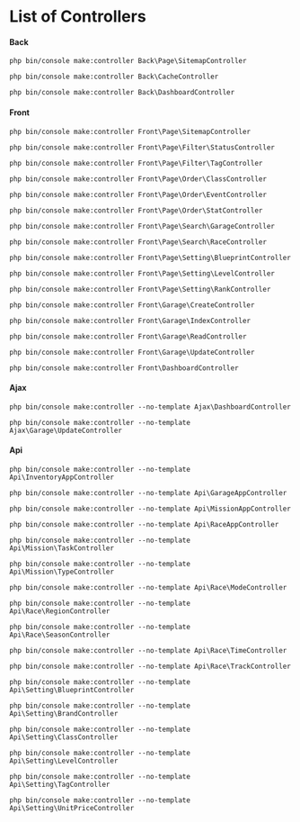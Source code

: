 # List of Controllers

#### Back
``` shell
php bin/console make:controller Back\Page\SitemapController
```

``` shell
php bin/console make:controller Back\CacheController
```

``` shell
php bin/console make:controller Back\DashboardController
```

#### Front
``` shell
php bin/console make:controller Front\Page\SitemapController
```
``` shell
php bin/console make:controller Front\Page\Filter\StatusController
```
``` shell
php bin/console make:controller Front\Page\Filter\TagController
```
``` shell
php bin/console make:controller Front\Page\Order\ClassController
```
``` shell
php bin/console make:controller Front\Page\Order\EventController
```
``` shell
php bin/console make:controller Front\Page\Order\StatController
```
``` shell
php bin/console make:controller Front\Page\Search\GarageController
```
``` shell
php bin/console make:controller Front\Page\Search\RaceController
```
``` shell
php bin/console make:controller Front\Page\Setting\BlueprintController
```
``` shell
php bin/console make:controller Front\Page\Setting\LevelController
```
``` shell
php bin/console make:controller Front\Page\Setting\RankController
```

``` shell
php bin/console make:controller Front\Garage\CreateController
```
``` shell
php bin/console make:controller Front\Garage\IndexController
```
``` shell
php bin/console make:controller Front\Garage\ReadController
```
``` shell
php bin/console make:controller Front\Garage\UpdateController
```

``` shell
php bin/console make:controller Front\DashboardController
```

#### Ajax
``` shell
php bin/console make:controller --no-template Ajax\DashboardController
```
``` shell
php bin/console make:controller --no-template Ajax\Garage\UpdateController
```

#### Api
``` shell
php bin/console make:controller --no-template Api\InventoryAppController
```
``` shell
php bin/console make:controller --no-template Api\GarageAppController
```
``` shell
php bin/console make:controller --no-template Api\MissionAppController
```
``` shell
php bin/console make:controller --no-template Api\RaceAppController
```
``` shell
php bin/console make:controller --no-template Api\Mission\TaskController
```
``` shell
php bin/console make:controller --no-template Api\Mission\TypeController
```
``` shell
php bin/console make:controller --no-template Api\Race\ModeController
```
``` shell
php bin/console make:controller --no-template Api\Race\RegionController
```
``` shell
php bin/console make:controller --no-template Api\Race\SeasonController
```
``` shell
php bin/console make:controller --no-template Api\Race\TimeController
```
``` shell
php bin/console make:controller --no-template Api\Race\TrackController
```
``` shell
php bin/console make:controller --no-template Api\Setting\BlueprintController
```
``` shell
php bin/console make:controller --no-template Api\Setting\BrandController
```
``` shell
php bin/console make:controller --no-template Api\Setting\ClassController
```
``` shell
php bin/console make:controller --no-template Api\Setting\LevelController
```
``` shell
php bin/console make:controller --no-template Api\Setting\TagController
```
``` shell
php bin/console make:controller --no-template Api\Setting\UnitPriceController
```
